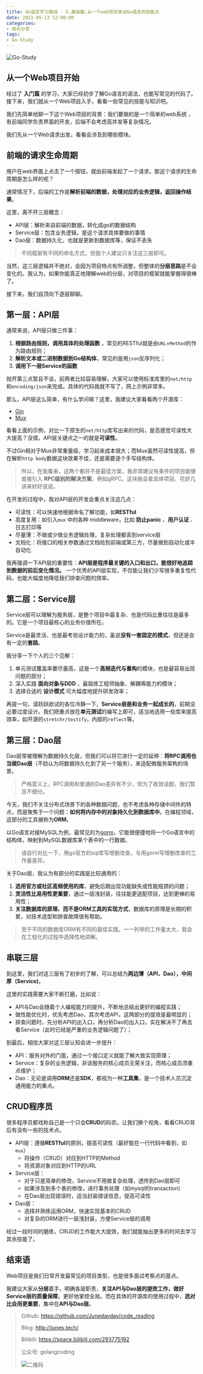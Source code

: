```yaml
---
title: Go语言学习路线 - 5.基础篇:从一个web项目来谈Go语言的技能点
date: 2021-05-13 12:00:00
categories: 
- 成长分享
tags:
- Go-Study
---
```


![Go-Study](https://i.loli.net/2021/02/28/BnVH86E5owhsaFd.jpg)



## 从一个Web项目开始

经过了 **入门篇** 的学习，大家已经初步了解Go语言的语法，也能写常见的代码了。接下来，我们就从一个Web项目入手，看看一些常见的技能与知识吧。

我们先简单地聊一下这个Web项目的背景：我们要做的是一个简单的web系统 ，有前端同学负责界面的开发，后端不会考虑高并发等复杂情况。

我们先从一个Web请求出发，看看会涉及到哪些模块。

<!-- more -->

## 前端的请求生命周期

用户在web界面上点击了一个按钮，就由前端发起了一个请求。那这个请求的生命周期是怎么样的呢？

通常情况下，后端的工作是**解析前端的数据，处理对应的业务逻辑，返回操作结果**。

这里，离不开三层概念：

- API层：解析来自前端的数据，转化成go的数据结构
- Service层：包含业务逻辑，是这个请求具体要做的事情
- Dao层：数据持久化，也就是更新到数据库等，保证不丢失

> 不同框架有不同的命名方式，但我个人建议只关注这三层即可。

当然，这三层逻辑并不绝对，会因为项目特点有所调整，但整体的**分层思路**是不会变化的。我认为，如果你能真正地理解web的分层，对项目的框架就能掌握得很棒了。

接下来，我们自顶向下逐层聊聊。



## 第一层：API层

通常来说，API层只做三件事：

1. **根据路由规则，调用具体的处理函数** ，常见的RESTful就是由`URL`+`Method`的作为路由规则；
2. **解析文本或二进制数据到Go结构体**，常见的是用`json`反序列化；
3. **调用下一层Service的函数**

抛开第三点暂且不谈，前两者比较容易理解，大家可以使用标准库里的`net/http`和`encoding/json`来完成。具体的代码我就不写了，网上示例非常多。

那么，API层这么简单，有什么学问嘛？这里，我建议大家看看两个开源库：

- [Gin](https://github.com/gin-gonic/gin)
- [Mux](https://github.com/gorilla/mux)

看看上面的示例，对比一下原生的`net/http`库写出来的代码，是否感觉可读性大大提高？没错，API层关键点之一的就是**可读性**。

不过Gin相对于Mux非常重量级，学习起来成本很大；而Mux虽然可读性提高，但在解析`http body`数据这块效果不佳，还是需要逐个手写结构体。

> 所以，在我看来，这两个都并不是最佳方案，我非常建议有条件的项目能够直接引入 **RPC级别的解决方案**，例如gRPC。这块我会拿具体项目、花好几讲来好好说说。

在开发的过程中，我对API层的开发会重点关注这几点：

- 可读性：可以快速地根据命名了解功能，如**RESTful**
- 高度复用：如引入`mux` 中的各种 middleware，比如 **防止panic** 、**用户认证** 、日志打印等
- 尽量薄：不做或少做业务逻辑处理，复杂处理都丢到service层
- 文档化：将接口的相关参数通过文档给到前端或第三方，尽量做到自动化或半自动化

我再强调一下API层的重要性：**API层是程序最关键的入口和出口，能很好地追踪到数据的前后变化情况。** 一个优秀的API层实现，不仅能让我们少写很多重复性代码，也能大幅度地降低我们排查问题的效率。



## 第二层：Service层

Service层可以理解为服务层，是整个项目中最复杂、也是代码比重往往是最多的。它是一个项目最核心的业务价值所在。

Service是最灵活、也是最考验设计能力的，虽说**没有一套固定的模式**，但还是会有一定的**套路**。

我分享一下个人的三个见解：

1. 单元测试覆盖率要尽量高，这是一个**高频迭代与重构**的模块，也是最容易出现问题的部分；
2. 深入实践 **面向对象与DDD** ，最锻炼工程师抽象、解耦等能力的模块；
3. 选择合适的 **设计模式** 可大幅度地提升研发效率；

再提一句，请跃跃欲试的各位冷静一下，**Service层是和业务一起成长的**，前期没必要过度设计。我们把重点放在**单元测试**的编写上即可，适当地选用一些库来提高效率，如开源的`stretchr/testify`，内部的`reflect`等。



## 第三层：Dao层

Dao层常被理解为数据持久化层，但我们可以将它进行一定的延伸：**将RPC调用也当做Dao层**（不妨认为将数据持久化到了另一个服务），来适配微服务架构的场景。

> 严格意义上，RPC调用和普通的Dao差异有不少，但为了收敛话题，我们暂且不细分。

今天，我们不关注分布式场景下的各种数据问题，也不考虑各种存储中间件的特点，而是聚焦于一个问题：**如何将内存中的对象持久化到数据库中**。在编程领域，这部分的工具被称为**ORM**。

以Go语言对接MySQL为例，最常见的为[gorm](https://github.com/go-gorm/gorm)，它能很便捷地将一个Go语言中的结构体，映射到MySQL数据库某个表中的一行数据。

> 请自行对比一下，用go官方的sql库写增删改查，与用gorm写增删改查的工作量差异。

关于Dao层，我认为有部分的实践是比较通用的：

1. **选用官方或社区高频使用的库**，避免后期出现功能缺失或性能瓶颈的问题；
2. **灵活性比易用性更重要**，通过一层浅封装，往往能更适配项目，达到更棒的易用性；
3. **关注数据库的原理、而不是ORM工具的实现方式**，数据库的原理是长期的积累，对技术选型和排查故障很有帮助。

> 至于不同的数据库ORM有不同的最佳实践，一一列举的工作量太大，我会在工程化的过程中选择性地讲解。



## 串联三层

到这里，我们对这三层有了初步的了解，可以总结为**两边薄（API、Dao），中间厚（Service)**。

这里的实践需要大家不断打磨，比如说：

- API与Dao会随着个人编程能力的提升，不断地总结出更好的编程实践；
- 做性能优化时，优先考虑Dao，其次考虑API，这两部分的提效是最明显的；
- 排查问题时，先分析API的出入口，再分析Dao的出入口，实在解决不了再去看Service（此时已经是严重的业务逻辑问题了）；

到最后，相信大家对这三层认知会进一步提升：

- API：服务对外的门面，通过一个接口定义就能了解大致实现原理；
- Service：复杂的业务逻辑，非该服务的核心成员无需关注，而核心成员须重点维护；
- Dao：无论是调用**ORM**还是**SDK**，都视为一种**工具集**，是一个技术人员沉淀通用能力的重点。



## CRUD程序员

很多程序员都戏称自己是一个只会**CRUD**的码农。让我们换个视角，看看CRUD背后有没有一些的技术点。

- API层：遵循**RESTful**的原则，提高可读性（最好能在一行代码中看到，如`mux`）
  - 将操作（CRUD）对应到HTTP的Method
  - 将资源对象对应到HTTP的URL
- Service层：
  - 对于只是简单的修改，Service不用做复杂处理，透传到Dao层即可
  - 如果涉及到多个表的修改，进行事务处理（如mysql的transaction）
  - 在Dao层出现错误时，适当封装错误信息，提高可读性
- Dao层：
  - 选择并熟练运用ORM，快速实现基本的CRUD
  - 对复杂的ORM进行一层浅封装，方便Service层的调用

经过一段时间的磨练，CRUD的工作能大大提效，我们就能抽出更多的时间去学习其余技能了。



## 结束语

Web项目是我们日常开发最常见的项目类型，也是很多面试考察点的基点。

我建议大家从**分层**着手，明确各层职责，**关注API与Dao层的提效工作，做好Service层的质量保障**，更好地掌控全局。而在具体的开源库的使用过程中，**选对比会用更重要**，集中在**API与Dao层**。



> Github: https://github.com/Junedayday/code_reading
>
> Blog: http://junes.tech/
>
> Bilibili: https://space.bilibili.com/293775192
>
> 公众号: golangcoding
>
>  ![二维码](https://i.loli.net/2021/02/28/RPzy7Hjc9GZ8I3e.jpg)

